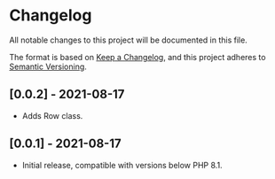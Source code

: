 # Changelog

All notable changes to this project will be documented in this file.

The format is based on [Keep a Changelog](https://keepachangelog.com/en/1.0.0/),
and this project adheres to [Semantic Versioning](https://semver.org/spec/v2.0.0.html).

## [0.0.2] - 2021-08-17

- Adds Row class.

## [0.0.1] - 2021-08-17

- Initial release, compatible with versions below PHP 8.1.

